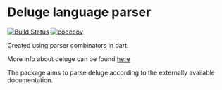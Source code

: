 # Deluge language parser


[![Build Status](https://dev.azure.com/guruzoho/flutter-winui/_apis/build/status/GuruDhanush.Deluge-Language-Parser?branchName=master)](https://dev.azure.com/guruzoho/flutter-winui/_build/latest?definitionId=2&branchName=master)
 [![codecov](https://codecov.io/gh/GuruDhanush/Deluge-Language-Parser/branch/master/graph/badge.svg)](https://codecov.io/gh/GuruDhanush/Deluge-Language-Parser)

Created using parser combinators in dart.


More info about deluge can be found [here](https://www.zoho.com/creator/newhelp/script/deluge-overview.html)

The package aims to parse deluge according to the externally available documentation. 
